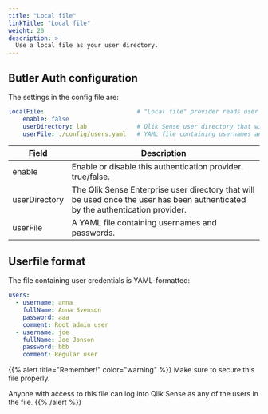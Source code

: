 ```yaml
---
title: "Local file"
linkTitle: "Local file"
weight: 20
description: >
  Use a local file as your user directory.
---
```

## Butler Auth configuration

The settings in the config file are:

```yaml
localFile:                          # "Local file" provider reads user data from a file on disk
    enable: false                    
    userDirectory: lab              # Qlik Sense user directory that will be used for the authenticated user
    userFile: ./config/users.yaml   # YAML file containing usernames and passwords
```

| Field | Description |
|-|-|
| enable | Enable or disable this authentication provider. true/false. |
| userDirectory | The Qlik Sense Enterprise user directory that will be used once the user has been authenticated by the authentication provider. |
| userFile | A YAML file containing usernames and passwords. |

## Userfile format

The file containing user credentials is YAML-formatted:

```yaml
users:
  - username: anna
    fullName: Anna Svenson
    password: aaa
    comment: Root admin user
  - username: joe
    fullName: Joe Jonson
    password: bbb
    comment: Regular user
```

{{% alert title="Remember!" color="warning" %}}
Make sure to secure this file properly.

Anyone with access to this file can log into Qlik Sense as any of the users in the file.
{{% /alert %}}
